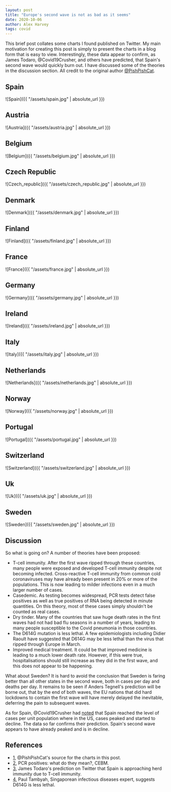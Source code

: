 ```yaml
---
layout: post
title: "Europe's second wave is not as bad as it seems"
date: 2020-10-06
author: Alex Harvey
tags: covid
---
```


This brief post collates some charts I found published on Twitter. My main motivation for creating this post is simply to present the charts in a blog form that is easy to view. Interestingly, these data appear to confirm, as James Todaro, @Covid19Crusher, and others have predicted, that Spain's second wave would quickly burn out. I have discussed some of the theories in the discussion section. All credit to the original author [@PishPishCat](https://twitter.com/PishPishCat/status/1312486338613051392).

## Spain

![Spain]({{ "/assets/spain.jpg" | absolute_url }})

## Austria

![Austria]({{ "/assets/austria.jpg" | absolute_url }})

## Belgium

![Belgium]({{ "/assets/belgium.jpg" | absolute_url }})

## Czech Republic

![Czech_republic]({{ "/assets/czech_republic.jpg" | absolute_url }})

## Denmark

![Denmark]({{ "/assets/denmark.jpg" | absolute_url }})

## Finland

![Finland]({{ "/assets/finland.jpg" | absolute_url }})

## France

![France]({{ "/assets/france.jpg" | absolute_url }})

## Germany

![Germany]({{ "/assets/germany.jpg" | absolute_url }})

## Ireland

![Ireland]({{ "/assets/ireland.jpg" | absolute_url }})

## Italy

![Italy]({{ "/assets/italy.jpg" | absolute_url }})

## Netherlands

![Netherlands]({{ "/assets/netherlands.jpg" | absolute_url }})

## Norway

![Norway]({{ "/assets/norway.jpg" | absolute_url }})

## Portugal

![Portugal]({{ "/assets/portugal.jpg" | absolute_url }})

## Switzerland

![Switzerland]({{ "/assets/switzerland.jpg" | absolute_url }})

## Uk

![Uk]({{ "/assets/uk.jpg" | absolute_url }})

## Sweden

![Sweden]({{ "/assets/sweden.jpg" | absolute_url }})

## Discussion

So what is going on? A number of theories have been proposed:

- T-cell immunity. After the first wave ripped through these countries, many people were exposed and developed T-cell immunity despite not becoming infected. Cross-reactive T-cell immunity from common cold coronaviruses may have already been present in 20% or more of the populations. This is now leading to milder infections even in a much larger number of cases.
- Casedemic. As testing becomes widespread, PCR tests detect false positives as well as true positives of RNA being detected in minute quantities. On this theory, most of these cases simply shouldn't be counted as real cases.
- Dry tinder. Many of the countries that saw huge death rates in the first waves had not had bad flu seasons in a number of years, leading to many people susceptible to the Covid pneumonia in those countries.
- The D614G mutation is less lethal. A few epidemiologists including Didier Raoult have suggested that D614G may be less lethal than the virus that ripped through Europe in March.
- Improved medical treatment. It could be that improved medicine is leading to a much lower death rate. However, if this were true, hospitalisations should still increase as they did in the first wave, and this does not appear to be happening.

What about Sweden? It is hard to avoid the conclusion that Sweden is faring better than all other states in the second wave, both in cases per day and deaths per day. It remains to be seen if Anders Tegnell's prediction will be borne out, that by the end of both waves, the EU nations that did hard lockdowns to contain the first wave will have merely delayed the inevitable, deferring the pain to subsequent waves.

As for Spain, @Covid19Crusher had [noted](https://twitter.com/Covid19Crusher/status/1309787854491484160) that Spain reached the level of cases per unit population where in the US, cases peaked and started to decline. The data so far confirms their prediction. Spain's second wave appears to have already peaked and is in decline.

## References

- [1](https://twitter.com/PishPishCat/status/1312486338613051392), @PishPishCat's source for the charts in this post.
- [2](https://www.cebm.net/covid-19/pcr-positives-what-do-they-mean/), PCR positives: what do they mean?, CEBM.
- [3](https://twitter.com/JamesTodaroMD/status/1306627953573363713), James Todaro's prediction on Twitter that Spain is approaching herd immunity due to T-cell immunity.
- [4](https://www.aljazeera.com/news/2020/8/18/mutated-coronavirus-may-be-less-deadly-expert-suggests), Paul Tambyah, Singaporean infectious diseases expert, suggests D614G is less lethal.
